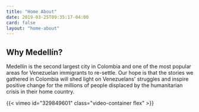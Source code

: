 ```yaml
---
title: "Home About"
date: 2019-03-25T09:35:17-04:00
card: false
layout: "home-about"
---
```


<h2 class="home__subhead">Why Medellín?</h2>

Medellín is the second largest city in Colombia and one of the most popular areas for Venezuelan immigrants to re-settle.
Our hope is that the stories we gathered in Colombia will shed light on Venezuelans' struggles and inspire positive change for the millions of people displaced by the humanitarian crisis in their home country.

<div id="video-top"></div>

{{< vimeo id="329849601" class="video-container flex" >}}
